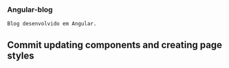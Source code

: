 ### Angular-blog

    Blog desenvolvido em Angular.

## Commit updating components and creating page styles
